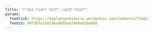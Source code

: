 ```yaml
---
title: 'תגובות לפוסט: "תוכנה חופשית בעברית"'
params:
  feedlink: https://kaplanopensource.wordpress.com/comments/feed/
  feedid: d47267a15e2a6a9805aef466eb1be68a
---
```

